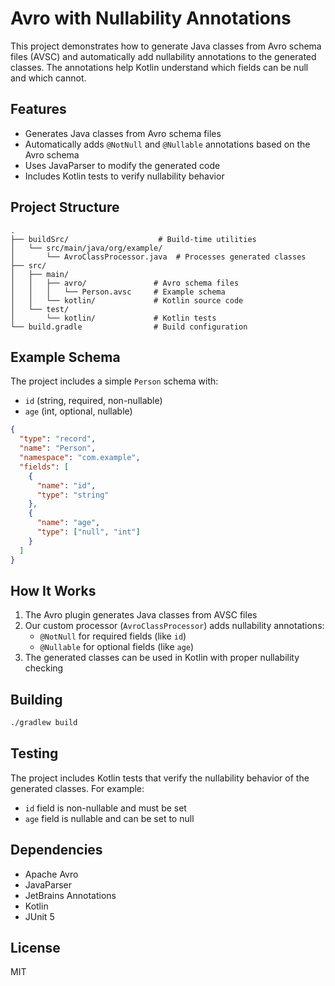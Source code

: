# Avro with Nullability Annotations

This project demonstrates how to generate Java classes from Avro schema files (AVSC) and automatically add nullability annotations to the generated classes. The annotations help Kotlin understand which fields can be null and which cannot.

## Features

- Generates Java classes from Avro schema files
- Automatically adds `@NotNull` and `@Nullable` annotations based on the Avro schema
- Uses JavaParser to modify the generated code
- Includes Kotlin tests to verify nullability behavior

## Project Structure

```
.
├── buildSrc/                    # Build-time utilities
│   └── src/main/java/org/example/
│       └── AvroClassProcessor.java  # Processes generated classes
├── src/
│   ├── main/
│   │   ├── avro/               # Avro schema files
│   │   │   └── Person.avsc     # Example schema
│   │   └── kotlin/             # Kotlin source code
│   └── test/
│       └── kotlin/             # Kotlin tests
└── build.gradle                # Build configuration
```

## Example Schema

The project includes a simple `Person` schema with:
- `id` (string, required, non-nullable)
- `age` (int, optional, nullable)

```json
{
  "type": "record",
  "name": "Person",
  "namespace": "com.example",
  "fields": [
    {
      "name": "id",
      "type": "string"
    },
    {
      "name": "age",
      "type": ["null", "int"]
    }
  ]
}
```

## How It Works

1. The Avro plugin generates Java classes from AVSC files
2. Our custom processor (`AvroClassProcessor`) adds nullability annotations:
   - `@NotNull` for required fields (like `id`)
   - `@Nullable` for optional fields (like `age`)
3. The generated classes can be used in Kotlin with proper nullability checking

## Building

```bash
./gradlew build
```

## Testing

The project includes Kotlin tests that verify the nullability behavior of the generated classes. For example:
- `id` field is non-nullable and must be set
- `age` field is nullable and can be set to null

## Dependencies

- Apache Avro
- JavaParser
- JetBrains Annotations
- Kotlin
- JUnit 5

## License

MIT 